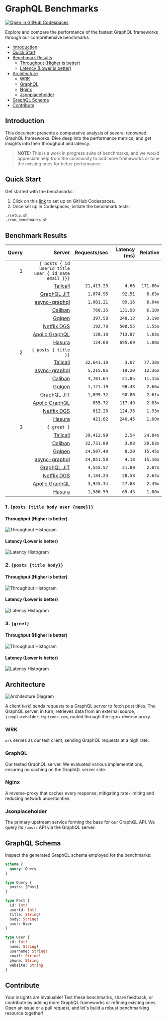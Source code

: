# GraphQL Benchmarks <!-- omit from toc -->

[![Open in GitHub Codespaces](https://github.com/codespaces/badge.svg)](https://codespaces.new/tailcallhq/graphql-benchmarks)

Explore and compare the performance of the fastest GraphQL frameworks through our comprehensive benchmarks.

- [Introduction](#introduction)
- [Quick Start](#quick-start)
- [Benchmark Results](#benchmark-results)
  - [Throughput (Higher is better)](#throughput-higher-is-better)
  - [Latency (Lower is better)](#latency-lower-is-better)
- [Architecture](#architecture)
  - [WRK](#wrk)
  - [GraphQL](#graphql)
  - [Nginx](#nginx)
  - [Jsonplaceholder](#jsonplaceholder)
- [GraphQL Schema](#graphql-schema)
- [Contribute](#contribute)

[Tailcall]: https://github.com/tailcallhq/tailcall
[Gqlgen]: https://github.com/99designs/gqlgen
[Apollo GraphQL]: https://github.com/apollographql/apollo-server
[Netflix DGS]: https://github.com/netflix/dgs-framework
[Caliban]: https://github.com/ghostdogpr/caliban
[async-graphql]: https://github.com/async-graphql/async-graphql
[Hasura]: https://github.com/hasura/graphql-engine
[GraphQL JIT]: https://github.com/zalando-incubator/graphql-jit

## Introduction

This document presents a comparative analysis of several renowned GraphQL frameworks. Dive deep into the performance metrics, and get insights into their throughput and latency.

> **NOTE:** This is a work in progress suite of benchmarks, and we would appreciate help from the community to add more frameworks or tune the existing ones for better performance.

## Quick Start

Get started with the benchmarks:

1. Click on this [link](https://codespaces.new/tailcallhq/graphql-benchmarks) to set up on GitHub Codespaces.
2. Once set up in Codespaces, initiate the benchmark tests:

```bash
./setup.sh
./run_benchmarks.sh
```

## Benchmark Results

<!-- PERFORMANCE_RESULTS_START -->

| Query | Server | Requests/sec | Latency (ms) | Relative |
|-------:|--------:|--------------:|--------------:|---------:|
| 1 | `{ posts { id userId title user { id name email }}}` |
|| [Tailcall] | `21,413.20` | `4.66` | `171.86x` |
|| [GraphQL JIT] | `1,074.95` | `92.51` | `8.63x` |
|| [async-graphql] | `1,001.21` | `99.16` | `8.04x` |
|| [Caliban] | `760.35` | `131.98` | `6.10x` |
|| [Gqlgen] | `397.58` | `248.12` | `3.19x` |
|| [Netflix DGS] | `192.78` | `500.55` | `1.55x` |
|| [Apollo GraphQL] | `128.18` | `713.87` | `1.03x` |
|| [Hasura] | `124.60` | `695.69` | `1.00x` |
| 2 | `{ posts { title }}` |
|| [Tailcall] | `32,641.10` | `3.07` | `77.38x` |
|| [async-graphql] | `5,215.06` | `19.20` | `12.36x` |
|| [Caliban] | `4,701.64` | `21.85` | `11.15x` |
|| [Gqlgen] | `1,121.19` | `98.43` | `2.66x` |
|| [GraphQL JIT] | `1,099.32` | `90.80` | `2.61x` |
|| [Apollo GraphQL] | `855.72` | `117.49` | `2.03x` |
|| [Netflix DGS] | `812.26` | `124.36` | `1.93x` |
|| [Hasura] | `421.82` | `240.45` | `1.00x` |
| 3 | `{ greet }` |
|| [Tailcall] | `39,412.90` | `2.54` | `24.84x` |
|| [Caliban] | `32,731.80` | `3.08` | `20.63x` |
|| [Gqlgen] | `24,507.40` | `8.20` | `15.45x` |
|| [async-graphql] | `24,051.50` | `4.18` | `15.16x` |
|| [GraphQL JIT] | `4,555.57` | `21.89` | `2.87x` |
|| [Netflix DGS] | `4,184.23` | `28.58` | `2.64x` |
|| [Apollo GraphQL] | `3,955.34` | `27.88` | `2.49x` |
|| [Hasura] | `1,586.59` | `65.45` | `1.00x` |

<!-- PERFORMANCE_RESULTS_END -->



### 1. `{posts {title body user {name}}}`
#### Throughput (Higher is better)

![Throughput Histogram](assets/req_sec_histogram1.png)

#### Latency (Lower is better)

![Latency Histogram](assets/latency_histogram1.png)

### 2. `{posts {title body}}`
#### Throughput (Higher is better)

![Throughput Histogram](assets/req_sec_histogram2.png)

#### Latency (Lower is better)

![Latency Histogram](assets/latency_histogram2.png)

### 3. `{greet}`
#### Throughput (Higher is better)

![Throughput Histogram](assets/req_sec_histogram3.png)

#### Latency (Lower is better)

![Latency Histogram](assets/latency_histogram3.png)

## Architecture

![Architecture Diagram](assets/architecture.png)

A client (`wrk`) sends requests to a GraphQL server to fetch post titles. The GraphQL server, in turn, retrieves data from an external source, `jsonplaceholder.typicode.com`, routed through the `nginx` reverse proxy.

### WRK

`wrk` serves as our test client, sending GraphQL requests at a high rate.

### GraphQL

Our tested GraphQL server. We evaluated various implementations, ensuring no caching on the GraphQL server side.

### Nginx

A reverse-proxy that caches every response, mitigating rate-limiting and reducing network uncertainties.

### Jsonplaceholder

The primary upstream service forming the base for our GraphQL API. We query its `/posts` API via the GraphQL server.

## GraphQL Schema

Inspect the generated GraphQL schema employed for the benchmarks:

```graphql
schema {
  query: Query
}

type Query {
  posts: [Post]
}

type Post {
  id: Int!
  userId: Int!
  title: String!
  body: String!
  user: User
}

type User {
  id: Int!
  name: String!
  username: String!
  email: String!
  phone: String
  website: String
}
```

## Contribute

Your insights are invaluable! Test these benchmarks, share feedback, or contribute by adding more GraphQL frameworks or refining existing ones. Open an issue or a pull request, and let's build a robust benchmarking resource together!

